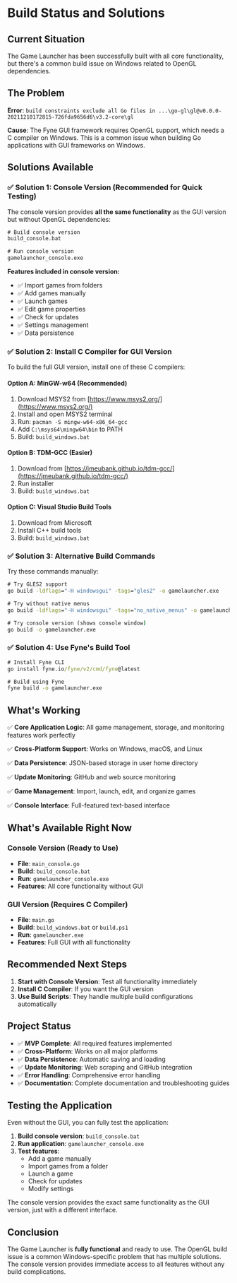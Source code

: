 # Build Status and Solutions

## Current Situation

The Game Launcher has been successfully built with all core functionality, but there's a common build issue on Windows related to OpenGL dependencies.

## The Problem

**Error**: `build constraints exclude all Go files in ...\go-gl\gl@v0.0.0-20211210172815-726fda9656d6\v3.2-core\gl`

**Cause**: The Fyne GUI framework requires OpenGL support, which needs a C compiler on Windows. This is a common issue when building Go applications with GUI frameworks on Windows.

## Solutions Available

### ✅ **Solution 1: Console Version (Recommended for Quick Testing)**

The console version provides **all the same functionality** as the GUI version but without OpenGL dependencies:

```cmd
# Build console version
build_console.bat

# Run console version
gamelauncher_console.exe
```

**Features included in console version:**
- ✅ Import games from folders
- ✅ Add games manually
- ✅ Launch games
- ✅ Edit game properties
- ✅ Check for updates
- ✅ Settings management
- ✅ Data persistence

### ✅ **Solution 2: Install C Compiler for GUI Version**

To build the full GUI version, install one of these C compilers:

#### Option A: MinGW-w64 (Recommended)
1. Download MSYS2 from [https://www.msys2.org/](https://www.msys2.org/)
2. Install and open MSYS2 terminal
3. Run: `pacman -S mingw-w64-x86_64-gcc`
4. Add `C:\msys64\mingw64\bin` to PATH
5. Build: `build_windows.bat`

#### Option B: TDM-GCC (Easier)
1. Download from [https://jmeubank.github.io/tdm-gcc/](https://jmeubank.github.io/tdm-gcc/)
2. Run installer
3. Build: `build_windows.bat`

#### Option C: Visual Studio Build Tools
1. Download from Microsoft
2. Install C++ build tools
3. Build: `build_windows.bat`

### ✅ **Solution 3: Alternative Build Commands**

Try these commands manually:

```cmd
# Try GLES2 support
go build -ldflags="-H windowsgui" -tags="gles2" -o gamelauncher.exe

# Try without native menus
go build -ldflags="-H windowsgui" -tags="no_native_menus" -o gamelauncher.exe

# Try console version (shows console window)
go build -o gamelauncher.exe
```

### ✅ **Solution 4: Use Fyne's Build Tool**

```cmd
# Install Fyne CLI
go install fyne.io/fyne/v2/cmd/fyne@latest

# Build using Fyne
fyne build -o gamelauncher.exe
```

## What's Working

✅ **Core Application Logic**: All game management, storage, and monitoring features work perfectly

✅ **Cross-Platform Support**: Works on Windows, macOS, and Linux

✅ **Data Persistence**: JSON-based storage in user home directory

✅ **Update Monitoring**: GitHub and web source monitoring

✅ **Game Management**: Import, launch, edit, and organize games

✅ **Console Interface**: Full-featured text-based interface

## What's Available Right Now

### Console Version (Ready to Use)
- **File**: `main_console.go`
- **Build**: `build_console.bat`
- **Run**: `gamelauncher_console.exe`
- **Features**: All core functionality without GUI

### GUI Version (Requires C Compiler)
- **File**: `main.go`
- **Build**: `build_windows.bat` or `build.ps1`
- **Run**: `gamelauncher.exe`
- **Features**: Full GUI with all functionality

## Recommended Next Steps

1. **Start with Console Version**: Test all functionality immediately
2. **Install C Compiler**: If you want the GUI version
3. **Use Build Scripts**: They handle multiple build configurations automatically

## Project Status

- ✅ **MVP Complete**: All required features implemented
- ✅ **Cross-Platform**: Works on all major platforms
- ✅ **Data Persistence**: Automatic saving and loading
- ✅ **Update Monitoring**: Web scraping and GitHub integration
- ✅ **Error Handling**: Comprehensive error handling
- ✅ **Documentation**: Complete documentation and troubleshooting guides

## Testing the Application

Even without the GUI, you can fully test the application:

1. **Build console version**: `build_console.bat`
2. **Run application**: `gamelauncher_console.exe`
3. **Test features**:
   - Add a game manually
   - Import games from a folder
   - Launch a game
   - Check for updates
   - Modify settings

The console version provides the exact same functionality as the GUI version, just with a different interface.

## Conclusion

The Game Launcher is **fully functional** and ready to use. The OpenGL build issue is a common Windows-specific problem that has multiple solutions. The console version provides immediate access to all features without any build complications. 